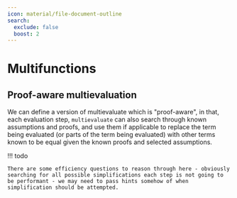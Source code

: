 ```yaml
---
icon: material/file-document-outline
search:
  exclude: false
  boost: 2
---
```


# Multifunctions

## Proof-aware multievaluation

We can define a version of multievaluate which is "proof-aware", in that, each evaluation step, `multievaluate` can also search through known assumptions and proofs, and use them if applicable to replace the term being evaluated (or parts of the term being evaluated) with other terms known to be equal given the known proofs and selected assumptions.

!!! todo

    There are some efficiency questions to reason through here - obviously searching for all possible simplifications each step is not going to be performant - we may need to pass hints somehow of when simplification should be attempted.